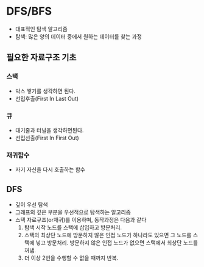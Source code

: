 # DFS/BFS
- 대표적인 탐색 알고리즘
- 탐색: 많은 양의 데이터 중에서 원하는 데이터를 찾는 과정


## 필요한 자료구조 기초

### 스택
- 박스 쌓기를 생각하면 된다.
- 선입후출(First In Last Out)

### 큐
- 대기줄과 터널을 생각하면된다.
- 선입선출(First In First Out)

### 재귀함수
- 자기 자신을 다시 호출하는 함수

## DFS
- 깊이 우선 탐색
- 그래프의 깊은 부분을 우선적으로 탐색하는 알고리즘
- 스택 자료구조(or재귀)를 이용하며, 동작과정은 다음과 같다
  1. 탐색 시작 노드를 스택에 삽입하고 방문처리.
  2. 스택의 최상단 노드에 방문하지 않은 인접 노드가 하나라도 있으면 그 노드를 스택에 넣고 방문처리. 
     방문하지 않은 인접 노드가 없으면 스택에서 최상단 노드를 꺼냄.
  3. 더 이상 2번을 수행할 수 없을 때까지 반복. 

